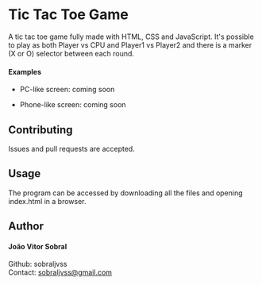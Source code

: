 # Tic Tac Toe Game

A tic tac toe game fully made with HTML, CSS and JavaScript. It's possible to play as both Player vs CPU and Player1 vs Player2 and there is a marker (X or O) selector between each round.

#### Examples

-   PC-like screen: coming soon

-   Phone-like screen: coming soon

## Contributing

Issues and pull requests are accepted.

## Usage

The program can be accessed by downloading all the files and opening index.html in a browser.

## Author

#### João Vitor Sobral

Github: sobraljvss <br>
Contact: sobraljvss@gmail.com
